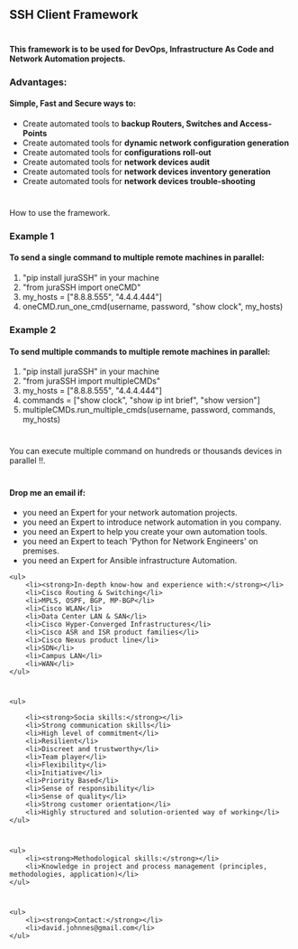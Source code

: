 <!DOCTYPE html>

<html lang="en">

<!-- how to make header title -->
<head>
    <meta charset="UTF-8">
    <title>SSH Client Framework </title>
</head>




<body>

<!-- how to make headings with different size-->
<h2>SSH Client Framework</h2>

<h1></h1>

<h4>This framework is to be used for DevOps, Infrastructure As Code and Network Automation projects.</h4>

<p></p>
<p></p>


<h3>Advantages:</h3>
<h4>Simple, Fast and Secure ways to:</h4>
    <ul>
        <li>Create automated tools to <strong>backup Routers, Switches and Access-Points</strong></li>
        <li>Create automated tools for <strong>dynamic network configuration generation</strong></li>
        <li>Create automated tools for <strong>configurations roll-out</strong></li>
        <li>Create automated tools for <strong>network devices audit</strong> </li>
        <li>Create automated tools for <strong>network devices inventory generation</strong> </li>
        <li>Create automated tools for <strong>network devices trouble-shooting</strong> </li>
    </ul>

<h1></h1>


<!-- How to make paragraph lines-->
<p>How to use the framework.</p>
<h3>Example 1</h3>
<h4>To send a single command to multiple remote machines in parallel:</h4>
    <ol>
        <li>"pip install juraSSH" in your machine</li>
        <li>"from juraSSH import oneCMD"</li>
        <li>my_hosts = ["8.8.8.555", "4.4.4.444"]</li>
        <li>oneCMD.run_one_cmd(username, password, "show clock", my_hosts)</li>
    </ol>



<h3>Example 2</h3>
<h4>To send multiple commands to multiple remote machines in parallel:</h4>
    <ol>
        <li>"pip install juraSSH" in your machine</li>
        <li>"from juraSSH import multipleCMDs"</li>
        <li>my_hosts = ["8.8.8.555", "4.4.4.444"]</li>
        <li>commands = ["show clock", "show ip int brief", "show version"]</li>
        <li>multipleCMDs.run_multiple_cmds(username, password, commands, my_hosts)</li>
    </ol>

<p></p>
<h1></h1>



<p>You can execute multiple command on hundreds or thousands devices in parallel !!.</p>
<h1></h1>



<h4>Drop me an email if:</h4>
    <ul>
        <li>you need an Expert for your network automation projects.</li>
        <li>you need an Expert to introduce network automation in you company.</li>
        <li>you need an Expert to help you create your own automation tools.</li>
        <li>you need an Expert to teach 'Python for Network Engineers' on premises.</li>
        <li>you need an Expert for  Ansible infrastructure Automation.</li>
    </ul>

    <ul>
        <li><strong>In-depth know-how and experience with:</strong></li>
        <li>Cisco Routing & Switching</li>
        <li>MPLS, OSPF, BGP, MP-BGP</li>
        <li>Cisco WLAN</li>
        <li>Data Center LAN & SAN</li>
        <li>Cisco Hyper-Converged Infrastructures</li>
        <li>Cisco ASR and ISR product families</li>
        <li>Cisco Nexus product line</li>
        <li>SDN</li>
        <li>Campus LAN</li>
        <li>WAN</li>
    </ul>

<h1></h1>

    <ul>

        <li><strong>Socia skills:</strong></li>
        <li>Strong communication skills</li>
        <li>High level of commitment</li>
        <li>Resilient</li>
        <li>Discreet and trustworthy</li>
        <li>Team player</li>
        <li>Flexibility</li>
        <li>Initiative</li>
        <li>Priority Based</li>
        <li>Sense of responsibility</li>
        <li>Sense of quality</li>
        <li>Strong customer orientation</li>
        <li>Highly structured and solution-oriented way of working</li>
    </ul>
    
<h1></h1> 
 
    <ul>
        <li><strong>Methodological skills:</strong></li>
        <li>Knowledge in project and process management (principles, methodologies, application)</li>    
    </ul>

<h1></h1> 
 
    <ul>
        <li><strong>Contact:</strong></li>
        <li>david.johnnes@gmail.com</li>    
    </ul>
    
</body>

</html>
